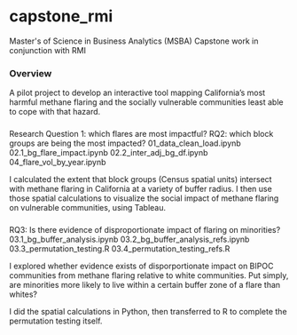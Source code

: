 # capstone_rmi
Master's of Science in Business Analytics (MSBA) Capstone work in conjunction with RMI

### Overview
A pilot project to develop an interactive tool mapping California’s most harmful methane flaring and the socially vulnerable communities least able to cope with that hazard.

###
Research Question 1: which flares are most impactful? 
RQ2: which block groups are being the most impacted? 
01_data_clean_load.ipynb
02.1_bg_flare_impact.ipynb
02.2_inter_adj_bg_df.ipynb
04_flare_vol_by_year.ipynb

I calculated the extent that block groups (Census spatial units) intersect with methane flaring in California at a variety of buffer radius. I then use those spatial calculations to visualize the social impact of methane flaring on vulnerable communities, using Tableau. 

###
RQ3: Is there evidence of disproportionate impact of flaring on minorities? 
03.1_bg_buffer_analysis.ipynb
03.2_bg_buffer_analysis_refs.ipynb
03.3_permutation_testing.R
03.4_permutation_testing_refs.R

I explored whether evidence exists of disporportionate impact on BIPOC communities from methane flaring relative to white communities. Put simply, are minorities more likely to live within a certain buffer zone of a flare than whites?

I did the spatial calculations in Python, then transferred to R to complete the permutation testing itself. 


